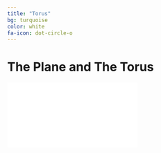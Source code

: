 ```yaml
---
title: "Torus"
bg: turquoise
color: white
fa-icon: dot-circle-o
---
```


<link href="lib/css/mystyle.css" rel="stylesheet">
    
# The Plane and The Torus

<aside style="width:100%;">
<div class="icontain" style="height:400px"><iframe src="/TorusKnotFibration/visuals/toruswithtraveller.html"  frameborder="0" scrolling="no" ></iframe></div>
</aside>


